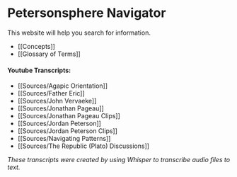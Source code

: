 # Petersonsphere Navigator

This website will help you search for information.

- [[Concepts]]
- [[Glossary of Terms]]

#### Youtube Transcripts:
- [[Sources/Agapic Orientation]]
- [[Sources/Father Eric]]
- [[Sources/John Vervaeke]]
- [[Sources/Jonathan Pageau]]
- [[Sources/Jonathan Pageau Clips]]
- [[Sources/Jordan Peterson]]
- [[Sources/Jordan Peterson Clips]]
- [[Sources/Navigating Patterns]]
- [[Sources/The Republic (Plato) Discussions]]

*These transcripts were created by using Whisper to transcribe audio files to text.*
